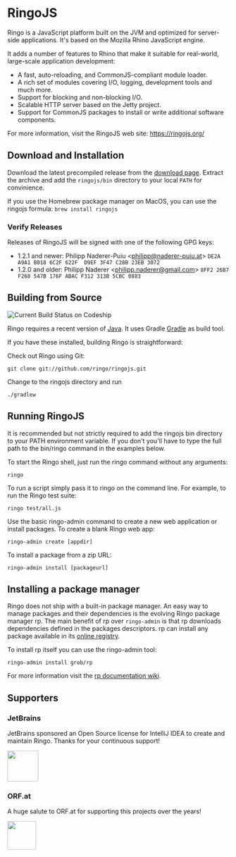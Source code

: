 # RingoJS

Ringo is a JavaScript platform built on the JVM and optimized for server-side applications.
It's based on the Mozilla Rhino JavaScript engine.

It adds a number of features to Rhino that make it suitable for real-world,
large-scale application development:

  * A fast, auto-reloading, and CommonJS-compliant module loader.
  * A rich set of modules covering I/O, logging, development tools
    and much more.
  * Support for blocking and non-blocking I/O.
  * Scalable HTTP server based on the Jetty project.
  * Support for CommonJS packages to install or write additional software
    components.

For more information, visit the RingoJS web site: <https://ringojs.org/>

## Download and Installation

Download the latest precompiled release from the [download page](https://ringojs.org/download/). Extract the archive and add the `ringojs/bin` directory to your local `PATH` for convinience.

If you use the Homebrew package manager on MacOS, you can use the ringojs formula: `brew install ringojs`

### Verify Releases
Releases of RingoJS will be signed with one of the following GPG keys:

* 1.2.1 and newer: Philipp Naderer-Puiu &lt;philipp@naderer-puiu.at&gt; `DE2A A9A1 B018 6C2F 622F  D9EF 3F47 C28B 23EB 3072`
* 1.2.0 and older: Philipp Naderer &lt;philipp.naderer@gmail.com&gt; `8FF2 26B7 F268 547B 176F ABAC F312 313B 5CBC 0883`

## Building from Source

![Current Build Status on Codeship](https://codeship.com/projects/b5d80b20-15d7-0134-6e68-2e1718fe265e/status?branch=master)

Ringo requires a recent version of [Java]. It uses Gradle [Gradle] as build tool.

[Java]: https://www.oracle.com/technetwork/java/javase/downloads/index.html
[Gradle]: https://gradle.org/

If you have these installed, building Ringo is straightforward:

Check out Ringo using Git:

    git clone git://github.com/ringo/ringojs.git

Change to the ringojs directory and run

    ./gradlew

## Running RingoJS

It is recommended but not strictly required to add the ringojs bin directory to
your PATH environment variable. If you don't you'll have to type the full path
to the bin/ringo command in the examples below.

To start the Ringo shell, just run the ringo command without any arguments:

    ringo

To run a script simply pass it to ringo on the command line. For example,
to run the Ringo test suite:

    ringo test/all.js

Use the basic ringo-admin command to create a new web application or install
packages. To create a blank Ringo web app:

    ringo-admin create [appdir]

To install a package from a zip URL:

    ringo-admin install [packageurl]

## Installing a package manager

Ringo does not ship with a built-in package manager.
An easy way to manage packages and their dependencies is the evolving Ringo package manager rp.
The main benefit of rp over `ringo-admin` is that rp downloads dependencies defined in the packages descriptors.
rp can install any package available in its [online registry](http://packages.ringojs.org).

To install rp itself you can use the ringo-admin tool:

    ringo-admin install grob/rp

For more information visit the [rp documentation wiki](https://github.com/grob/rp/wiki).

## Supporters

### JetBrains

JetBrains sponsored an Open Source license for IntelliJ IDEA to create and maintain Ringo. Thanks for your continuous support!

<img src="https://ringojs.org/static/intellij.svg" height="70" alt="">

### ORF.at

A huge salute to ORF.at for supporting this projects over the years!

<img src="https://orf.at/mojo/1_4_1/storyserver//news/news/images/target_news.svg" height="65" alt="">
